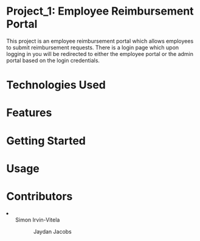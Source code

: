# Project_1: Employee Reimbursement Portal
This project is an employee reimbursement portal which allows employees to submit reimbursement requests. There is a login page which upon logging in you will be redirected to either the employee portal or the admin portal based on the login credentials.
# Technologies Used

# Features

# Getting Started

# Usage

# Contributors
 <li>
  <ul> Simon Irvin-Vitela <ul>
  <ul> Jaydan Jacobs </ul>
    </li>
  
